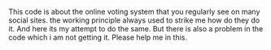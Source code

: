 This code is about the online voting system that you regularly see on many social sites. the working principle always used to strike me how do they do it. And here its my attempt to do the same. But there is also a problem in the code which i am not getting it. Please help me in this.
